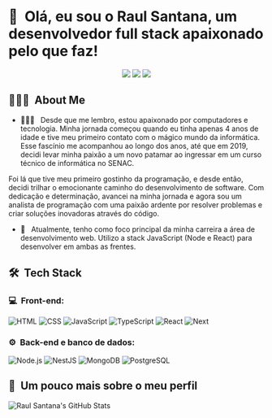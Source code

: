 <h1>👋 &nbsp;Olá, eu sou o Raul Santana, um desenvolvedor full stack apaixonado pelo que faz!</h1>
<p align="center">
<a href="https://instagram.com/byraulsantana"><img src="https://img.shields.io/badge/-@byraulsantana_-E4405F?style=flat-square&logo=Instagram&logoColor=white"/></a>
<!-- <a href="https://raulsantana.com.br"><img src="https://img.shields.io/badge/-raulsantana.com.br-3423A6?style=flat-square&logo=Google-Chrome&logoColor=white"/></a> -->
<a href="https://www.linkedin.com/in/devraul/"><img src="https://img.shields.io/badge/-Raul%20Santana-0077B5?style=flat-square&logo=Linkedin&logoColor=white"/></a>
<a href="ti.raul77@gmail.com@gmail.com"><img src="https://img.shields.io/badge/-ti.raul77@gmail.com-D14836?style=flat-square&logo=Gmail&logoColor=white"/></a>

</p>

<h2> 👨🏻‍💻 &nbsp;About Me </h2>

- 👨🏻‍💻 &nbsp; Desde que me lembro, estou apaixonado por computadores e tecnologia. Minha jornada começou quando eu tinha apenas 4 anos de idade e tive meu primeiro contato com o mágico mundo da informática. Esse fascínio me acompanhou ao longo dos anos, até que em 2019, decidi levar minha paixão a um novo patamar ao ingressar em um curso técnico de informática no SENAC.

Foi lá que tive meu primeiro gostinho da programação, e desde então, decidi trilhar o emocionante caminho do desenvolvimento de software. Com dedicação e determinação, avancei na minha jornada e agora sou um analista de programação com uma paixão ardente por resolver problemas e criar soluções inovadoras através do código.

- 🚀 &nbsp; Atualmente, tenho como foco principal da minha carreira a área de desenvolvimento web. Utilizo a stack JavaScript (Node e React) para desenvolver em ambas as frentes.

<h2> 🛠 &nbsp;Tech Stack</h2>
<h3>💻 &nbsp;Front-end:</h3>

![HTML](https://img.shields.io/badge/-HTML-333333?style=flat&logo=HTML5)
![CSS](https://img.shields.io/badge/-CSS-333333?style=flat&logo=CSS3&logoColor=1572B6)
![JavaScript](https://img.shields.io/badge/-JavaScript-333333?style=flat&logo=javascript)
![TypeScript](https://img.shields.io/badge/-TypeScript-333333?style=flat&logo=typescript&logoColor=2D79C7)
![React](https://img.shields.io/badge/-React-333333?style=flat&logo=react)
![Next](https://img.shields.io/badge/-Next-333333?style=flat&logo=next)


<h3>⚙️ &nbsp;Back-end e banco de dados:</h3>

![Node.js](https://img.shields.io/badge/-Node.js-333333?style=flat&logo=node.js)
![NestJS](https://img.shields.io/badge/-NestJS-333333?style=flat&logo=nestjs&logoColor=E535AB)
![MongoDB](https://img.shields.io/badge/-MongoDB-333333?style=flat&logo=mongodb)
![PostgreSQL](https://img.shields.io/badge/-PostgreSQL-333333?style=flat&logo=postgresql)

<h2>🚀 &nbsp;Um pouco mais sobre o meu perfil</h2>

![Raul Santana's GitHub Stats](https://github-readme-stats.vercel.app/api?username=raul-santana&show_icons=true&theme=dracula)
